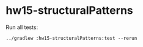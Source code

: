 # hw15-structuralPatterns

Run all tests:

```shell
../gradlew :hw15-structuralPatterns:test --rerun
```
